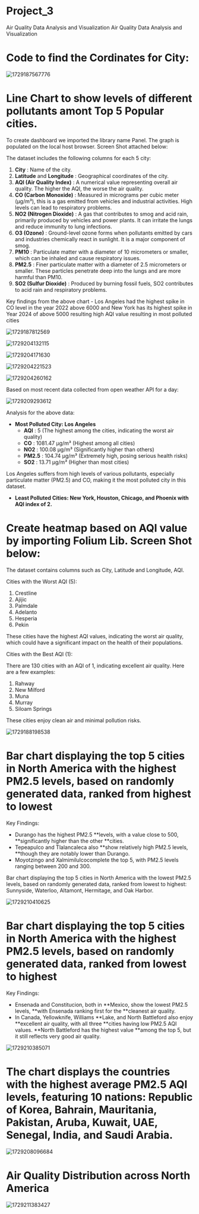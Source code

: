 # Project_3
Air Quality Data Analysis and Visualization
Air Quality Data Analysis and Visualization

# Code to find the Cordinates for City:

![1729187567776](image/README/1729187567776.png)

# Line Chart to show levels of different pollutants amont Top 5 Popular cities.

To create dashboard we imported the library name Panel. The graph is populated on the local host browser. Screen Shot attached below:

The dataset includes the following columns for each 5 city:

1. **City** :
   Name of the city.
2. **Latitude**
   and  **Longitude** : Geographical coordinates of the city.
3. **AQI
   (Air Quality Index)** : A numerical value representing overall air quality.
   The higher the AQI, the worse the air quality.
4. **CO
   (Carbon Monoxide)** : Measured in micrograms per cubic meter (µg/m³),
   this is a gas emitted from vehicles and industrial activities. High levels
   can lead to respiratory problems.
5. **NO2
   (Nitrogen Dioxide)** : A gas that contributes to smog and acid rain,
   primarily produced by vehicles and power plants. It can irritate the lungs
   and reduce immunity to lung infections.
6. **O3
   (Ozone)** : Ground-level ozone forms when pollutants emitted by cars and
   industries chemically react in sunlight. It is a major component of smog.
7. **PM10** :
   Particulate matter with a diameter of 10 micrometers or smaller, which can
   be inhaled and cause respiratory issues.
8. **PM2.5** :
   Finer particulate matter with a diameter of 2.5 micrometers or smaller.
   These particles penetrate deep into the lungs and are more harmful than
   PM10.
9. **SO2
   (Sulfur Dioxide)** : Produced by burning fossil fuels, SO2 contributes to
   acid rain and respiratory problems.

Key findings from the above chart - Los Angeles had the highest spike in CO level in the year 2022 above 6000 and New York has its highest spike in Year 2024 of above 5000 resulting high AQI value resulting in most polluted cities

![1729187812569](image/README/1729187812569.png)

![1729204132115](image/README/1729204132115.png)

![1729204171630](image/README/1729204171630.png)

![1729204221523](image/README/1729204221523.png)

![1729204260162](image/README/1729204260162.png)

Based on most recent data collected from open weather API for a day:

![1729209293612](image/README/1729209293612.png)

Analysis for the above data:

* **Most Polluted City: Los Angeles**
  * **AQI** :
    5 (The highest among the cities, indicating the worst air quality)
  * **CO** :
    1081.47 µg/m³ (Highest among all cities)
  * **NO2** :
    100.08 µg/m³ (Significantly higher than others)
  * **PM2.5** :
    104.74 µg/m³ (Extremely high, posing serious health risks)
  * **SO2** :
    13.71 µg/m³ (Higher than most cities)

Los Angeles suffers from high levels of various pollutants,
especially particulate matter (PM2.5) and CO, making it the most polluted city
in this dataset.

* **Least
  Polluted Cities: New York, Houston, Chicago, and Phoenix with AQI index of 2.**

# Create heatmap based on AQI value by importing Folium Lib. Screen Shot below:

The dataset contains columns such as City, Latitude and Longitude, AQI.

Cities with the Worst AQI (5):

1. Crestline
2. Ajijic
3. Palmdale
4. Adelanto
5. Hesperia
6. Pekin

These cities have the highest AQI values, indicating the worst air quality, which could have a significant impact on the health of their populations.

Cities with the Best AQI (1):

There are 130 cities with an AQI of 1, indicating excellent air quality. Here are a few examples:

1. Rahway
2. New Milford
3. Muna
4. Murray
5. Siloam Springs

These cities enjoy clean air and minimal pollution risks.

![1729188198538](image/README/1729188198538.png)

# Bar chart displaying the top 5 cities in North America with the highest PM2.5 levels, based on randomly generated data, ranked from highest to lowest

Key Findings:

* Durango has the highest PM2.5 **levels, with a value close to 500, **significantly higher than the other **cities.
* Tepeapulco and Tlalancaleca also **show relatively high PM2.5 levels, **though they are notably lower than Durango.
* Moyotzingo and Xalmimilulcocomplete the top 5, with PM2.5 levels ranging between 200 and 300.

Bar chart displaying the top 5 cities in North America with the lowest PM2.5 levels, based on randomly generated data, ranked from lowest to highest: Sunnyside, Waterloo, Altamont, Hermitage, and Oak Harbor.

![]()![1729210410625](image/README/1729210410625.png)![]()

# Bar chart displaying the top 5 cities in North America with the highest PM2.5 levels, based on randomly generated data, ranked from lowest to highest



Key Findings:

* Ensenada and Constitucion, both in **Mexico, show the lowest PM2.5 levels, **with Ensenada ranking first for the **cleanest air quality.
* In Canada, Yellowknife, Williams **Lake, and North Battleford also enjoy **excellent air quality, with all three **cities having low PM2.5 AQI values. **North Battleford has the highest value **among the top 5, but it still reflects very good air quality.

![1729210385071](image/README/1729210385071.png)

# The chart displays the countries with the highest average PM2.5 AQI levels, featuring 10 nations: Republic of Korea, Bahrain, Mauritania, Pakistan, Aruba, Kuwait, UAE, Senegal, India, and Saudi Arabia.

![1729208096684](image/README/1729208096684.png)

# Air Quality Distribution across North America

![1729211383427](image/README/1729211383427.png)
